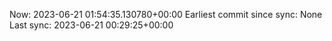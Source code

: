 Now: 2023-06-21 01:54:35.130780+00:00 Earliest commit since sync: None Last sync: 2023-06-21 00:29:25+00:00

